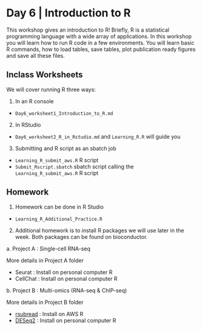 # Day 6 | Introduction to R

This workshop gives an introduction to R! Briefly, R is a statistical programming language with a wide array of applications. In this workshop you will learn how to run R code in a few environments. You will learn basic R commands, how to load tables, save tables, plot publication ready figures and save all these files.

## Inclass Worksheets

We will cover running R three ways:

1. In an R console

- `Day6_worksheet1_Introduction_to_R.md`  

2. In RStudio 

- `Day6_worksheet2_R_in_Rstudio.md` and `Learning_R.R` will guide you

3. Submitting and R script as an sbatch job

- `Learning_R_submit_aws.R` R script
- `Submit_Rscript.sbatch` sbatch script calling the `Learning_R_submit_aws.R` R script

## Homework

1. Homework can be done in R Studio

- `Learning_R_Additional_Practice.R`

2. Additional homework is to install R packages we will use later in the week. Both packages can be found on bioconductor.

a. Project A : Single-cell RNA-seq

More details in Project A folder

- Seurat : Install on personal computer R
- CellChat : Install on	personal computer R

b. Project B : Multi-omics (RNA-seq & ChIP-seq)

More details in Project B folder

- [rsubread](https://bioconductor.org/packages/release/bioc/html/Rsubread.html) : Install on AWS R
- [DESeq2](https://bioconductor.org/packages/release/bioc/html/DESeq2.html) : Install on personal computer R

